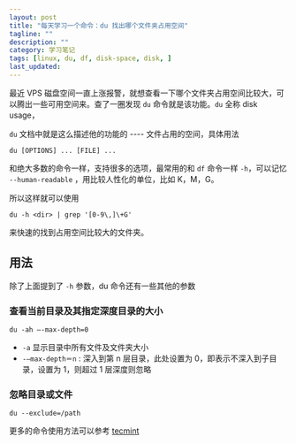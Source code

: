```yaml
---
layout: post
title: "每天学习一个命令：du 找出哪个文件夹占用空间"
tagline: ""
description: ""
category: 学习笔记
tags: [linux, du, df, disk-space, disk, ]
last_updated:
---
```


最近 VPS 磁盘空间一直上涨报警，就想查看一下哪个文件夹占用空间比较大，可以腾出一些可用空间来。查了一圈发现 `du` 命令就是该功能。`du` 全称 disk usage，

`du` 文档中就是这么描述他的功能的 ---- 文件占用的空间，具体用法

    du [OPTIONS] ... [FILE] ...

和绝大多数的命令一样，支持很多的选项，最常用的和 `df` 命令一样 `-h`，可以记忆 `--human-readable` ，用比较人性化的单位，比如 K，M，G。

所以这样就可以使用

    du -h <dir> | grep '[0-9\,]\+G'

来快速的找到占用空间比较大的文件夹。

## 用法

除了上面提到了 `-h` 参数，du 命令还有一些其他的参数

### 查看当前目录及其指定深度目录的大小

    du -ah –-max-depth=0

- `-a` 显示目录中所有文件及文件夹大小
- `-–max-depth＝n` : 深入到第 n 层目录，此处设置为 0，即表示不深入到子目录，设置为 1，则超过 1 层深度则忽略


### 忽略目录或文件

    du --exclude=/path


更多的命令使用方法可以参考 [tecmint](https://www.tecmint.com/check-linux-disk-usage-of-files-and-directories/)
